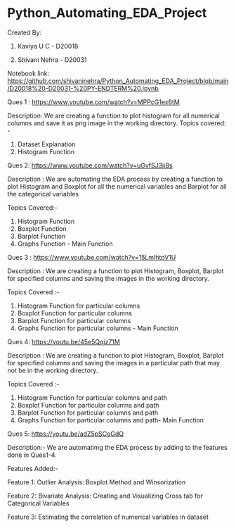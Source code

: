 # Python_Automating_EDA_Project
Created By:

1. Kaviya U C - D20018

2. Shivani Nehra - D20031

Notebook link:
https://github.com/shivaninehra/Python_Automating_EDA_Project/blob/main/D20018%20-D20031-%20PY-ENDTERM%20.ipynb


Ques 1 : https://www.youtube.com/watch?v=MPPcG1ex6tM 

Description: 
We are creating a function to plot histogram for all numerical columns and save it as png image in the working directory. 
Topics covered: - 
1. Dataset Explanation 
2. Histogram Function

Ques 2: https://www.youtube.com/watch?v=uGvfSJ3jiBs

Description :
We are automating the EDA process by creating a function to plot Histogram and Boxplot for all the numerical variables and Barplot for all the categorical variables

Topics Covered:-
1. Histogram Function 
2. Boxplot Function
3. Barplot Function 
4. Graphs Function - Main Function


Ques 3 : https://www.youtube.com/watch?v=15LmIhtpV1U

Description :
We are creating a function to plot Histogram, Boxplot, Barplot for specified columns and saving the images in the working directory.

Topics Covered :-
1. Histogram Function for particular columns 
2. Boxplot Function for particular columns 
3. Barplot Function for particular columns 
4. Graphs Function for particular columns - Main Function

Ques 4: https://youtu.be/45e5Qqjz71M

Description :
We are creating a function to plot Histogram, Boxplot, Barplot for specified columns and saving the images in a particular path that may not be in the working directory.

Topics Covered :-
1. Histogram Function for particular columns and path
2. Boxplot Function for particular columns and path
3. Barplot Function for particular columns and path
4. Graphs Function for particular columns and path- Main Function

Ques 5: https://youtu.be/adZ5pSCoGdQ

Description:-
We are automatimg the EDA process by adding to the features done in Ques1-4. 

Features Added:-

Feature 1: Outlier Analysis: Boxplot Method and Winsorization

Feature 2: Bivariate Analysis: Creating and Visualizing Cross tab for Categorical Variables

Feature 3: Estimating the correlation of numerical variables in dataset
